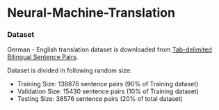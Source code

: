 # Neural-Machine-Translation

### Dataset

German - English translation dataset is downloaded from [Tab-delimited Bilingual Sentence Pairs](http://www.manythings.org/anki/).

Dataset is divided in following random size:
 - Training Size: 138876 sentence pairs (90% of Training dataset)
 - Validation Size: 15430 sentence pairs (10% of Training dataset)
 - Testing Size: 38576 sentence pairs (20% of total dataset)
